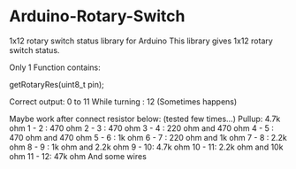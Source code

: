 # Arduino-Rotary-Switch
1x12 rotary switch status library for Arduino
This library gives 1x12 rotary switch status.

Only 1 Function contains:

getRotaryRes(uint8_t pin);

Correct output:  0 to 11
While turning : 12 (Sometimes happens)

Maybe work after connect resistor below:
(tested few times...)
 Pullup: 4.7k ohm
 1 - 2 :  470 ohm
 2 - 3 :  470 ohm
 3 - 4 :  220 ohm and  470 ohm
 4 - 5 :  470 ohm and  470 ohm
 5 - 6 :   1k ohm
 6 - 7 :  220 ohm and   1k ohm
 7 - 8 : 2.2k ohm
 8 - 9 :   1k ohm and 2.2k ohm
 9 - 10: 4.7k ohm
10 - 11: 2.2k ohm and  10k ohm
11 - 12:  47k ohm
And some wires
